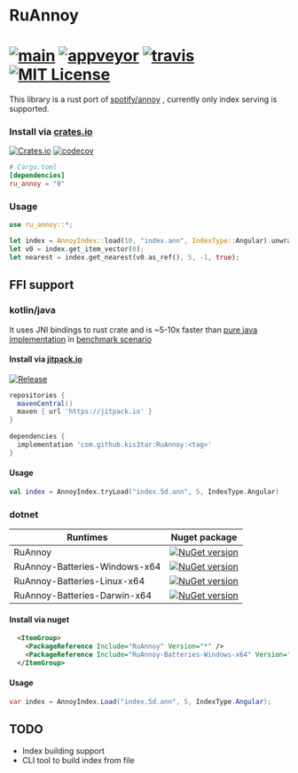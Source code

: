 # RuAnnoy

[![main](https://github.com/kis3tar/RuAnnoy/actions/workflows/main.yml/badge.svg)](https://github.com/kis3tar/RuAnnoy/actions/workflows/main.yml)
[![appveyor](https://ci.appveyor.com/api/projects/status/ux13ive7vhsg32el/branch/master?svg=true)](https://ci.appveyor.com/project/kis3tar/ruannoy/branch/master)
[![travis](https://travis-ci.com/kis3tar/RuAnnoy.svg?branch=master)](https://travis-ci.com/github/kis3tar/RuAnnoy)
[![MIT License](https://img.shields.io/github/license/kis3tar/RuAnnoy.svg)](https://github.com/kis3tar/RuAnnoy/blob/master/LICENSE)
========
<!-- [![Build Status](https://img.shields.io/travis/kis3tar/RuAnnoy/master.svg)](https://travis-ci.org/kis3tar/RuAnnoy) -->

This library is a rust port of [spotify/annoy](https://github.com/spotify/annoy) , currently only index serving is supported.

### Install via [crates.io](https://crates.io/crates/ru_annoy)
[![Crates.io](https://img.shields.io/crates/v/ru_annoy.svg)](https://crates.io/crates/ru_annoy)
[![codecov](https://codecov.io/gh/kis3tar/RuAnnoy/branch/master/graph/badge.svg?token=jVO7N0AVTH)](https://codecov.io/gh/kis3tar/RuAnnoy)
```toml
# Cargo.toml
[dependencies]
ru_annoy = "0"
```

### Usage
```rust
use ru_annoy::*;

let index = AnnoyIndex::load(10, "index.ann", IndexType::Angular).unwrap();
let v0 = index.get_item_vector(0);
let nearest = index.get_nearest(v0.as_ref(), 5, -1, true);
```

## FFI support

### kotlin/java

It uses JNI bindings to rust crate and is ~5-10x faster than [pure java implementation](https://github.com/spotify/annoy-java) in [benchmark scenario](https://github.com/kis3tar/RuAnnoy/tree/master/bench)
#### Install via [jitpack.io](https://jitpack.io/#kis3tar/RuAnnoy)
[![Release](https://jitpack.io/v/kis3tar/RuAnnoy.svg)](https://jitpack.io/#kis3tar/RuAnnoy)
```gradle
repositories {
  mavenCentral()
  maven { url 'https://jitpack.io' }
}
  
dependencies {
  implementation 'com.github.kis3tar:RuAnnoy:<tag>'
}
```
#### Usage
```kotlin
val index = AnnoyIndex.tryLoad("index.5d.ann", 5, IndexType.Angular)
```

### dotnet

| Runtimes                      | Nuget package                                                                                                                                 |
| ----------------------------- | --------------------------------------------------------------------------------------------------------------------------------------------- |
| RuAnnoy                       | [![NuGet version](https://buildstats.info/nuget/RuAnnoy)](https://www.nuget.org/packages/RuAnnoy)                                             |
| RuAnnoy-Batteries-Windows-x64 | [![NuGet version](https://buildstats.info/nuget/RuAnnoy-Batteries-Windows-x64)](https://www.nuget.org/packages/RuAnnoy-Batteries-Windows-x64) |
| RuAnnoy-Batteries-Linux-x64   | [![NuGet version](https://buildstats.info/nuget/RuAnnoy-Batteries-Linux-x64)](https://www.nuget.org/packages/RuAnnoy-Batteries-Linux-x64)     |
| RuAnnoy-Batteries-Darwin-x64  | [![NuGet version](https://buildstats.info/nuget/RuAnnoy-Batteries-Darwin-x64)](https://www.nuget.org/packages/RuAnnoy-Batteries-Darwin-x64)   |

#### Install via nuget
```xml
  <ItemGroup>
    <PackageReference Include="RuAnnoy" Version="*" />
    <PackageReference Include="RuAnnoy-Batteries-Windows-x64" Version="*" />
  </ItemGroup>
```
#### Usage
```csharp
var index = AnnoyIndex.Load("index.5d.ann", 5, IndexType.Angular);
```

## TODO
+ Index building support
+ CLI tool to build index from file
